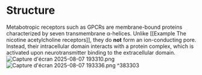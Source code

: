 # Structure 
Metabotropic receptors such as GPCRs are membrane-bound proteins characterized by seven transmembrane α-helices. Unlike [[Example The nicotine acetylcholine receptors]], they do **not** form an ion-conducting pore. Instead, their intracellular domain interacts with a protein complex, which is activated upon neurotransmitter binding to the extracellular domain.
![Capture d'écran 2025-08-07 193310.png](./images/Capture%20d%27%C3%A9cran%202025-08-07%20193310.png)
![Capture d'écran 2025-08-07 193336.png](./images/Capture%20d%27%C3%A9cran%202025-08-07%20193336.png) ^383303